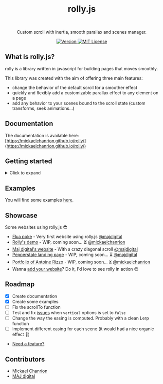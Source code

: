 <h1 align="center">rolly.js</h1>
<br>
<p align="center">Custom scroll with inertia, smooth parallax and scenes manager.</p>
<p align="center">
  <a href="https://www.npmjs.com/package/rolly.js">
		<img src="https://img.shields.io/npm/v/rolly.js.svg" alt="Version">
	</a>
  <a href="https://opensource.org/licenses/MIT">
		<img src="https://img.shields.io/npm/l/rolly.js.svg" alt="MIT License">
	</a>
</p>

## What is rolly.js?

rolly is a library written in javascript for building pages that moves smoothly.

This library was created with the aim of offering three main features:

- change the behavior of the default scroll for a smoother effect
- quickly and flexibly add a customizable parallax effect to any element on a page
- add any behavior to your scenes bound to the scroll state (custom transforms, seek animations…)

## Documentation

The documentation is available here: [https://mickaelchanrion.github.io/rolly/](https://mickaelchanrion.github.io/rolly/)

## Getting started

<details><summary>Click to expand</summary>
<p>

### Download rolly

```bash
$ npm install rolly.js
```

Or add it as a script:

```html
<script src="https://unpkg.com/rolly.js@<VERSION>/dist/rolly.min.js"></script>
```

### Setup the markup

Create your scenes:

```html
<body>
  <style>
    [data-scene] {
      max-width: 800px;
      padding: 10vh 50px;
      margin: 10vh auto;
      font-family: sans-serif;
      font-size: 100px;
      color: #fff;
      text-align: center;
      background: linear-gradient(
        to top,
        rgb(252, 92, 125),
        rgb(106, 130, 251)
      );
      border-radius: 5px;
    }

    [data-scene]:first-child {
      background: linear-gradient(
        to bottom,
        rgb(168, 192, 255),
        rgb(63, 43, 150)
      );
    }

    [data-scene]:last-child {
      margin-bottom: 50vh;
    }
  </style>
  <div class="app">
    <div data-scene data-speed="0.2">rolly.js</div>
    <div data-scene>provides…</div>
    <div data-scene data-speed="1.2">some delicious…</div>
    <div data-scene data-speed="1.4">very delicious…</div>
    <div data-scene data-speed="1.6">parallax effects ❤️</div>
  </div>
</body>
```

### Import the CSS of rolly

Import the CSS of rolly: `node_modules/rolly.js/css/style.css`

Or from unpkg: `https://unpkg.com/rolly.js@<VERSION>/css/style.css`

### Initialize rolly

```js
import rolly from 'rolly.js';

const view = document.querySelector('.app');
const r = rolly({
  view,
  native: true,
  // other options
});
r.init();
```

</p>
</details>

## Examples

You will find some examples [here](https://codepen.io/collection/AyEJzY/).

## Showcase

Some websites using rolly.js 😎

- [Elua poke](https://eluapoke.ch) - Very first website using rolly.js [@majdigital](https://github.com/majdigital)
- [Rolly's demo]() - WIP, coming soon… ⏳ [@mickaelchanrion](https://github.com/mickaelchanrion)
- [Maj digital's website](https://maj.digital/) - With a crazy diagonal scroll [@majdigital](https://github.com/majdigital)
- [Pepperstate landing page](https://pepperstate-landing.netlify.com) - WIP, coming soon… ⏳ [@majdigital](https://github.com/majdigital)
- [Portfolio of Antoine Rizzo]() - WIP, coming soon… ⏳ [@mickaelchanrion](https://github.com/mickaelchanrion)
- Wanna [add your website](https://github.com/mickaelchanrion/rolly/issues/new?body=Hey%21+%0AI+have+made+this+website+%7BURL%7D+using+rolly.js.+Check+it+out%21+%0AFeel+free+to+add+it+in+the+showcase+list+%3A%29&labels=showcase)? Do it, I'd love to see rolly in action 😊

## Roadmap

- [x] Create documentation
- [x] Create some examples
- [ ] Fix the scrollTo function
- [ ] Test and fix [issues](https://mickaelchanrion.github.io/rolly/api/#vertical) when `vertical` options is set to `false`
- [ ] Change the way the easing is computed. Probably with a clean Lerp function
- [ ] Implement different easing for each scene (it would had a nice organic effect 🤩)
- [Need a feature?](https://github.com/mickaelchanrion/rolly/issues/new?labels=feature+request)

## Contributors

- [Mickael Chanrion](https://github.com/mickaelchanrion/)
- [MAJ digital](https://github.com/majdigital/)

